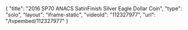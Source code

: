 {
    "title": "2016 SP70 ANACS SatinFinish Silver Eagle Dollar Coin",
    "type": "solo",
    "layout": "iframe-static",
    "videoId": "112327977",
    "url": "\/tvpembed\/112327977"
}